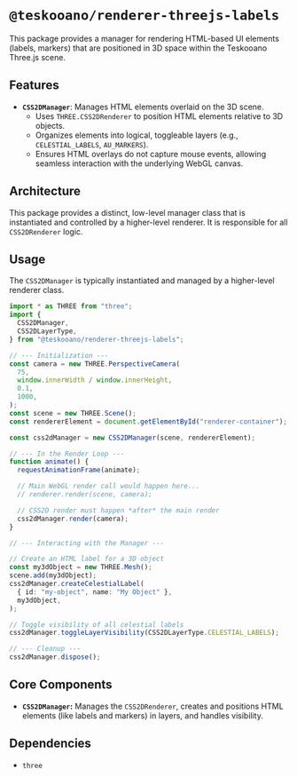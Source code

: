 # `@teskooano/renderer-threejs-labels`

This package provides a manager for rendering HTML-based UI elements (labels, markers) that are positioned in 3D space within the Teskooano Three.js scene.

## Features

- **`CSS2DManager`**: Manages HTML elements overlaid on the 3D scene.
  - Uses `THREE.CSS2DRenderer` to position HTML elements relative to 3D objects.
  - Organizes elements into logical, toggleable layers (e.g., `CELESTIAL_LABELS`, `AU_MARKERS`).
  - Ensures HTML overlays do not capture mouse events, allowing seamless interaction with the underlying WebGL canvas.

## Architecture

This package provides a distinct, low-level manager class that is instantiated and controlled by a higher-level renderer. It is responsible for all `CSS2DRenderer` logic.

## Usage

The `CSS2DManager` is typically instantiated and managed by a higher-level renderer class.

```typescript
import * as THREE from "three";
import {
  CSS2DManager,
  CSS2DLayerType,
} from "@teskooano/renderer-threejs-labels";

// --- Initialization ---
const camera = new THREE.PerspectiveCamera(
  75,
  window.innerWidth / window.innerHeight,
  0.1,
  1000,
);
const scene = new THREE.Scene();
const rendererElement = document.getElementById("renderer-container");

const css2dManager = new CSS2DManager(scene, rendererElement);

// --- In the Render Loop ---
function animate() {
  requestAnimationFrame(animate);

  // Main WebGL render call would happen here...
  // renderer.render(scene, camera);

  // CSS2D render must happen *after* the main render
  css2dManager.render(camera);
}

// --- Interacting with the Manager ---

// Create an HTML label for a 3D object
const my3dObject = new THREE.Mesh();
scene.add(my3dObject);
css2dManager.createCelestialLabel(
  { id: "my-object", name: "My Object" },
  my3dObject,
);

// Toggle visibility of all celestial labels
css2dManager.toggleLayerVisibility(CSS2DLayerType.CELESTIAL_LABELS);

// --- Cleanup ---
css2dManager.dispose();
```

## Core Components

- **`CSS2DManager`:** Manages the `CSS2DRenderer`, creates and positions HTML elements (like labels and markers) in layers, and handles visibility.

## Dependencies

- `three`
